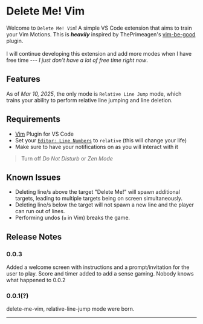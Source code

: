# Delete Me! Vim

Welcome to `Delete Me! Vim`! A simple VS Code extension that aims to train your Vim Motions. This is ***heavily*** inspired by ThePrimeagen's [vim-be-good](https://github.com/ThePrimeagen/vim-be-good) plugin. 
<br></br>
I will continue developing this extension and add more modes when I have free time --- *I just don't have a lot of free time right now*.

## Features

As of *Mar 10, 2025*, the only mode is `Relative Line Jump` mode, which trains your ability to perform relative line jumping and line deletion.

## Requirements

- [Vim](https://marketplace.visualstudio.com/items?itemName=vscodevim.vim) Plugin for VS Code 
- Set your [`Editor: Line Numbers`](vscode://settings/editor.lineNumbers) to `relative` (this will change your life)
- Make sure to have your notifications on as you will interact with it
> Turn off *Do Not Disturb* or *Zen Mode*

## Known Issues

- Deleting line/s above the target "Delete Me!" will spawn additional targets, leading to multiple targets being on screen simultaneously.
- Deleting line/s below the target will not spawn a new line and the player can run out of lines.
- Performing undos (`u` in Vim) breaks the game.

## Release Notes

### 0.0.3
Added a welcome screen with instructions and a prompt/invitation for the user to play. Score and timer added to add a sense gaming. Nobody knows what happened to 0.0.2

### 0.0.1(?)
delete-me-vim, relative-line-jump mode were born.

---